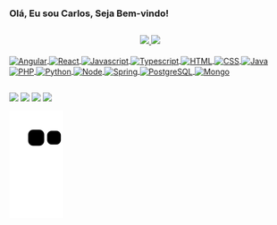 ### Olá, Eu sou Carlos, Seja Bem-vindo! 

##

<div align="center">
  <a href="https://github.com/carlos-dev-silva">
  <img height="170em" src="https://github-readme-stats.vercel.app/api?username=carlos-dev-silva&show_icons=true&theme=dark&include_all_commits=true&count_private=true"/>
  <img height="170em" src="https://github-readme-stats.vercel.app/api/top-langs/?username=carlos-dev-silva&layout=compact&langs_count=7&theme=dark"/>
</div>
<div style="display: inline_block"><br>
  <img align="center" alt="Angular" height="68" width="68" src="https://cdn.jsdelivr.net/gh/devicons/devicon/icons/angularjs/angularjs-original.svg" />
  <img align="center" alt="React" height="70" width="70" src="https://cdn.jsdelivr.net/gh/devicons/devicon/icons/react/react-original-wordmark.svg" />
  <img align="center" alt="Javascript" height="68" width="68" src="https://cdn.jsdelivr.net/gh/devicons/devicon/icons/javascript/javascript-original.svg" />
  <img align="center" alt="Typescript" height="68" width="68" src="https://cdn.jsdelivr.net/gh/devicons/devicon/icons/typescript/typescript-original.svg" />
  <img align="center" alt="HTML" height="70" width="70" src="https://cdn.jsdelivr.net/gh/devicons/devicon/icons/html5/html5-original-wordmark.svg" />
  <img align="center" alt="CSS" height="70" width="70" src="https://cdn.jsdelivr.net/gh/devicons/devicon/icons/css3/css3-original-wordmark.svg" />
  <img align="center" alt="Java" height="82" width="82" src="https://cdn.jsdelivr.net/gh/devicons/devicon/icons/java/java-original-wordmark.svg" />
  <img align="center" alt="PHP" height="77" width="77" src="https://cdn.jsdelivr.net/gh/devicons/devicon/icons/php/php-original.svg" />
  <img align="center" alt="Python" height="72" width="72" src="https://cdn.jsdelivr.net/gh/devicons/devicon/icons/python/python-original-wordmark.svg" />
  <img align="center" alt="Node" height="72" width="72" src="https://cdn.jsdelivr.net/gh/devicons/devicon/icons/nodejs/nodejs-original.svg" />
  <img align="center" alt="Spring" height="76" width="76" src="https://cdn.jsdelivr.net/gh/devicons/devicon/icons/spring/spring-original-wordmark.svg" />
  <img align="center" alt="PostgreSQL" height="72" width="72" src="https://cdn.jsdelivr.net/gh/devicons/devicon/icons/postgresql/postgresql-original-wordmark.svg" />
  <img align="center" alt="Mongo" height="78" width="78" src="https://cdn.jsdelivr.net/gh/devicons/devicon/icons/mongodb/mongodb-original-wordmark.svg" />
</div>
  
##

<div> 
  <a href="https://www.linkedin.com/in/carlos-dev-silva" target="_blank"><img src="https://img.shields.io/badge/-LinkedIn-%230077B5?style=for-the-badge&logo=linkedin&logoColor=white" target="_blank"></a> 
  <a href="https://www.instagram.com/carlos_dathia" target="_blank"><img src="https://img.shields.io/badge/-Instagram-%23E4405F?style=for-the-badge&logo=instagram&logoColor=white" target="_blank"></a>
 <a href="https://discord.gg/Carlos_S#3965" target="_blank"><img src="https://img.shields.io/badge/Discord-7289DA?style=for-the-badge&logo=discord&logoColor=white" target="_blank"></a> 
  <a href = "mailto:carlos.devops.silva@gmail.com"><img src="https://img.shields.io/badge/-Gmail-%23333?style=for-the-badge&logo=gmail&logoColor=white" target="_blank"></a>

 
  ![Snake animation](https://github.com/rafaballerini/rafaballerini/blob/output/github-contribution-grid-snake.svg)
 
</div>
